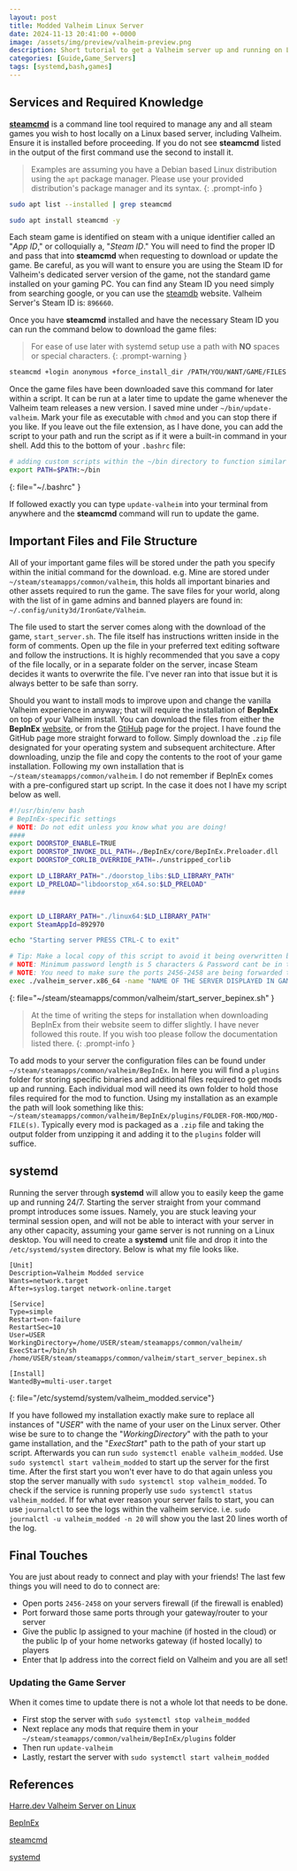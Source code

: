 ```yaml
---
layout: post
title: Modded Valheim Linux Server
date: 2024-11-13 20:41:00 +-0000
image: /assets/img/preview/valheim-preview.png
description: Short tutorial to get a Valheim server up and running on Linux.
categories: [Guide,Game_Servers]
tags: [systemd,bash,games]
---
```


## Services and Required Knowledge

[__steamcmd__](https://developer.valvesoftware.com/wiki/SteamCMD) is a command line tool required to manage any and all steam games you wish to host locally on a Linux based server, including Valheim. Ensure it is installed before proceeding. If you do not see __steamcmd__ listed in the output of the first command use the second to install it.

> Examples are assuming you have a Debian based Linux distribution using the `apt` package manager. Please use your provided distribution's package manager and its syntax.
{: .prompt-info }

```bash
sudo apt list --installed | grep steamcmd

sudo apt install steamcmd -y
```

Each steam game is identified on steam with a unique identifier called an "_App ID_," or colloquially a, "_Steam ID_." You will need to find the proper ID and pass that into __steamcmd__ when requesting to download or update the game. Be careful, as you will want to ensure you are using the Steam ID for Valheim's dedicated server version of the game, not the standard game installed on your gaming PC. You can find any Steam ID you need simply from searching google, or you can use the [steamdb](https://steamdb.info/) website. Valheim Server's Steam ID is: `896660`.

Once you have __steamcmd__ installed and have the necessary Steam ID you can run the command below to download the game files:

> For ease of use later with systemd setup use a path with __NO__ spaces or special characters.
{: .prompt-warning }

```bash
steamcmd +login anonymous +force_install_dir /PATH/YOU/WANT/GAME/FILES +app_update 896660 validate +exit
```

Once the game files have been downloaded save this command for later within a script. It can be run at a later time to update the game whenever the Valheim team releases a new version. I saved mine under `~/bin/update-valheim`. Mark your file as executable with `chmod` and you can stop there if you like. If you leave out the file extension, as I have done, you can add the script to your path and run the script as if it were a built-in command in your shell. Add this to the bottom of your `.bashrc` file:

```bash
# adding custom scripts within the ~/bin directory to function similar to built-in commands
export PATH=$PATH:~/bin
```
{: file="~/.bashrc" }

If followed exactly you can type `update-valheim` into your terminal from anywhere and the __steamcmd__ command will run to update the game.

## Important Files and File Structure

All of your important game files will be stored under the path you specify within the initial command for the download. e.g. Mine are stored under `~/steam/steamapps/common/valheim`, this holds all important binaries and other assets required to run the game. The save files for your world, along with the list of in game admins and banned players are found in: `~/.config/unity3d/IronGate/Valheim`.

The file used to start the server comes along with the download of the game, `start_server.sh`. The file itself has instructions written inside in the form of comments. Open up the file in your preferred text editing software and follow the instructions. It is highly recommended that you save a copy of the file locally, or in a separate folder on the server, incase Steam decides it wants to overwrite the file. I've never ran into that issue but it is always better to be safe than sorry. 

Should you want to install mods to improve upon and change the vanilla Valheim experience in anyway; that will require the installation of __BepInEx__ on top of your Valheim install. You can download the files from either the __BepInEx__ [website](https://docs.bepinex.dev/index.html), or from the [GtiHub](https://github.com/BepInEx/BepInEx/releases) page for the project. I have found the GitHub page more straight forward to follow. Simply download the `.zip` file designated for your operating system and subsequent architecture. After downloading, unzip the file and copy the contents to the root of your game installation. Following my own installation that is `~/steam/steamapps/common/valheim`. I do not remember if BepInEx comes with a pre-configured start up script. In the case it does not I have my script below as well.

```bash
#!/usr/bin/env bash
# BepInEx-specific settings
# NOTE: Do not edit unless you know what you are doing!
####
export DOORSTOP_ENABLE=TRUE
export DOORSTOP_INVOKE_DLL_PATH=./BepInEx/core/BepInEx.Preloader.dll
export DOORSTOP_CORLIB_OVERRIDE_PATH=./unstripped_corlib

export LD_LIBRARY_PATH="./doorstop_libs:$LD_LIBRARY_PATH"
export LD_PRELOAD="libdoorstop_x64.so:$LD_PRELOAD"
####


export LD_LIBRARY_PATH="./linux64:$LD_LIBRARY_PATH"
export SteamAppId=892970

echo "Starting server PRESS CTRL-C to exit"

# Tip: Make a local copy of this script to avoid it being overwritten by steam.
# NOTE: Minimum password length is 5 characters & Password cant be in the server name.
# NOTE: You need to make sure the ports 2456-2458 are being forwarded to your server through your local router/firewall.
exec ./valheim_server.x86_64 -name "NAME OF THE SERVER DISPLAYED IN GAME" -port 2456 -world "NAME FOR WORLD SAVE FILE" -password "PASSWORD USED IN GAME"
```
{: file="~/steam/steamapps/common/valheim/start_server_bepinex.sh" }

> At the time of writing the steps for installation when downloading BepInEx from their website seem to differ slightly. I have never followed this route. If you wish too please follow the documentation listed there.
{: .prompt-info }

To add mods to your server the configuration files can be found under `~/steam/steamapps/common/valheim/BepInEx`. In here you will find a `plugins` folder for storing specific binaries and additional files required to get mods up and running. Each individual mod will need its own folder to hold those files required for the mod to function. Using my installation as an example the path will look something like this: `~/steam/steamapps/common/valheim/BepInEx/plugins/FOLDER-FOR-MOD/MOD-FILE(s)`. Typically every mod is packaged as a `.zip` file and taking the output folder from unzipping it and adding it to the `plugins` folder will suffice. 

## systemd

Running the server through __systemd__ will allow you to easily keep the game up and running 24/7. Starting the server straight from your command prompt introduces some issues. Namely, you are stuck leaving your terminal session open, and will not be able to interact with your server in any other capacity, assuming your game server is not running on a Linux desktop. You will need to create a __systemd__ unit file and drop it into the `/etc/systemd/system` directory. Below is what my file looks like.

```
[Unit]
Description=Valheim Modded service
Wants=network.target
After=syslog.target network-online.target

[Service]
Type=simple
Restart=on-failure
RestartSec=10
User=USER
WorkingDirectory=/home/USER/steam/steamapps/common/valheim/
ExecStart=/bin/sh /home/USER/steam/steamapps/common/valheim/start_server_bepinex.sh

[Install]
WantedBy=multi-user.target
```
{: file="/etc/systemd/system/valheim_modded.service"}

If you have followed my installation exactly make sure to replace all instances of "_USER_" with the name of your user on the Linux server. Other wise be sure to to change the "_WorkingDirectory_" with the path to your game installation, and the "_ExecStart_" path to the path of your start up script. Afterwards you can run `sudo systemctl enable valheim_modded`. Use `sudo systemctl start valheim_modded` to start up the server for the first time. After the first start you won't ever have to do that again unless you stop the server manually with `sudo systemctl stop valheim_modded`. To check if the service is running properly use `sudo systemctl status valheim_modded`. If for what ever reason your server fails to start, you can use `journalctl` to see the logs within the valheim service. i.e. `sudo journalctl -u valheim_modded -n 20` will show you the last 20 lines worth of the log. 

## Final Touches

You are just about ready to connect and play with your friends! The last few things you will need to do to connect are:

* Open ports `2456-2458` on your servers firewall (if the firewall is enabled)
* Port forward those same ports through your gateway/router to your server
* Give the public Ip assigned to your machine (if hosted in the cloud) or the public Ip of your home networks gateway (if hosted locally) to players
* Enter that Ip address into the correct field on Valheim and you are all set! 

### Updating the Game Server

When it comes time to update there is not a whole lot that needs to be done.

* First stop the server with `sudo systemctl stop valheim_modded`
* Next replace any mods that require them in your `~/steam/steamapps/common/valheim/BepInEx/plugins` folder
* Then run `update-valheim`
* Lastly, restart the server with `sudo systemctl start valheim_modded`

## References

[Harre.dev Valheim Server on Linux](https://harre.dev/blog/valheim-linux-server/?utm_source=harrewijnen-net)

[BepInEx](https://docs.bepinex.dev/index.html)

[steamcmd](https://developer.valvesoftware.com/wiki/SteamCMD)

[systemd](https://systemd.io/)